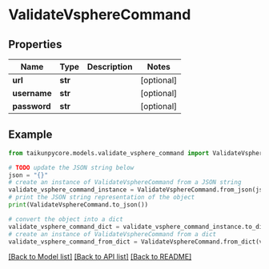 # ValidateVsphereCommand


## Properties

Name | Type | Description | Notes
------------ | ------------- | ------------- | -------------
**url** | **str** |  | [optional] 
**username** | **str** |  | [optional] 
**password** | **str** |  | [optional] 

## Example

```python
from taikunpycore.models.validate_vsphere_command import ValidateVsphereCommand

# TODO update the JSON string below
json = "{}"
# create an instance of ValidateVsphereCommand from a JSON string
validate_vsphere_command_instance = ValidateVsphereCommand.from_json(json)
# print the JSON string representation of the object
print(ValidateVsphereCommand.to_json())

# convert the object into a dict
validate_vsphere_command_dict = validate_vsphere_command_instance.to_dict()
# create an instance of ValidateVsphereCommand from a dict
validate_vsphere_command_from_dict = ValidateVsphereCommand.from_dict(validate_vsphere_command_dict)
```
[[Back to Model list]](../README.md#documentation-for-models) [[Back to API list]](../README.md#documentation-for-api-endpoints) [[Back to README]](../README.md)


